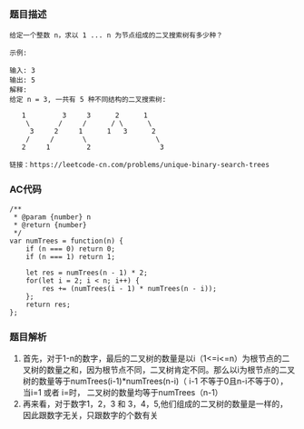 ### 题目描述
```
给定一个整数 n，求以 1 ... n 为节点组成的二叉搜索树有多少种？

示例:

输入: 3
输出: 5
解释:
给定 n = 3, 一共有 5 种不同结构的二叉搜索树:

   1         3     3      2      1
    \       /     /      / \      \
     3     2     1      1   3      2
    /     /       \                 \
   2     1         2                 3

链接：https://leetcode-cn.com/problems/unique-binary-search-trees
```

### AC代码
```
/**
 * @param {number} n
 * @return {number}
 */
var numTrees = function(n) {
    if (n === 0) return 0;
    if (n === 1) return 1;

    let res = numTrees(n - 1) * 2;
    for(let i = 2; i < n; i++) {
        res += (numTrees(i - 1) * numTrees(n - i));
    };
    return res;
};
```

### 题目解析
1. 首先，对于1-n的数字，最后的二叉树的数量是以i（1<=i<=n）为根节点的二叉树的数量之和，因为根节点不同，二叉树肯定不同。那么以i为根节点的二叉树的数量等于numTrees(i-1)*numTrees(n-i)（
i-1 不等于0且n-i不等于0），当i=1 或者 i=时， 二叉树的数量均等于numTrees（n-1）
2. 再来看，对于数字1，2，3 和 3，4，5,他们组成的二叉树的数量是一样的，因此跟数字无关，只跟数字的个数有关
